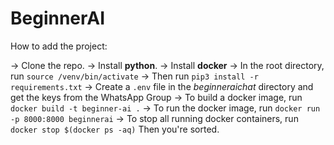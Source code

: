 # BeginnerAI

How to add the project:

-> Clone the repo.
-> Install **python**.
-> Install **docker**
-> In the root directory, run `source /venv/bin/activate`
-> Then run `pip3 install -r requirements.txt`
-> Create a `.env` file in the *beginneraichat* directory and get the keys from the WhatsApp Group
-> To build a docker image, run `docker build -t beginner-ai .`
-> To run the docker image, run `docker run -p 8000:8000 beginnerai`
-> To stop all running docker containers, run `docker stop $(docker ps -aq)`
Then you're sorted.
